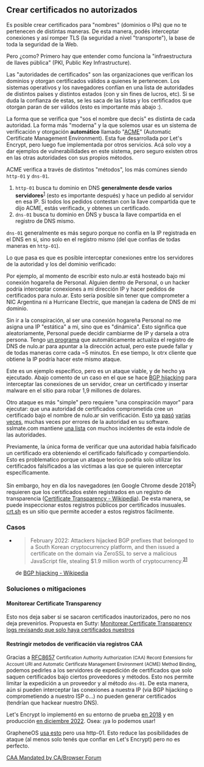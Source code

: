 ## Crear certificados no autorizados

Es posible crear certificados para "nombres" (dominios o IPs) que no te pertenecen de distintas maneras. De esta manera, podés interceptar conexiones y así romper TLS (la seguridad a nivel "transporte"), la base de toda la seguridad de la Web.

Pero ¿como? Primero hay que entender como funciona la "infraestructura de llaves pública" (PKI, Public Key Infrastructure).

Las "autoridades de certificados" son las organizaciones que verifican los dominios y otorgan certificados válidos a quienes le pertenecen. Los sistemas operativos y los navegadores confían en una lista de autoridades de distintos países y distintos estados (con y sin fines de lucros, etc). Si se duda la confianza de estas, se les saca de las listas y los certificados que otorgan paran de ser válidos (esto es importante más abajo :).

La forma que se verifica que "sos el nombre que decís" es distinta de cada autoridad. La forma más "moderna" y la que solemos usar es un sistema de verificación y otorgación **automático** llamado "[ACME]" (Automatic Certificate Management Environment). Esta fue desarrollada por Let's Encrypt, pero luego fue implementada por otros servicios. Acá solo voy a dar ejemplos de vulnerabilidades en este sistema, pero seguro existen otros en las otras autoridades con sus propios métodos.

ACME verifica a través de distintos "métodos", los más comúnes siendo `http-01` y `dns-01`.

1. `http-01` busca tu dominio en DNS **generalmente desde varios servidores**<sup>[1](https://letsencrypt.org/docs/challenge-types/)</sup> (esto es importante después) y hace un pedido al servidor en esa IP. Si todos los pedidos contestan con la llave compartida que te dijo ACME, estás verificadx, y obtenes un certificado.
2. `dns-01` busca tu dominio en DNS y busca la llave compartida en el registro de DNS mismo.

`dns-01` generalmente es más seguro porque no confía en la IP registrada en el DNS en si, sino solo en el registro mismo (del que confias de todas maneras en `http-01`).

Lo que pasa es que es posible interceptar conexiones entre los servidores de la autoridad y los del dominio verificado:

Por ejemplo, al momento de escribir esto nulo.ar está hosteado bajo mi conexión hogareña de Personal. Alguien dentro de Personal, o un hacker podría interceptar conexiones a mi dirección IP y hacer pedidos de certificados para nulo.ar. Esto sería posible sin tener que comprometer a NIC Argentina ni a Hurricane Electric, que manejan la cadena de DNS de mi dominio.

Sin ir a la conspiración, al ser una conexión hogareña Personal no me asigna una IP "estática" a mi, sino que es "dinámica". Esto significa que aleatoriamente, Personal puede decidir cambiarme de IP y darsela a otra persona. Tengo [un programa](https://gitea.nulo.in/Nulo/ddnser) que automáticamente actualiza el registro de DNS de nulo.ar para apuntar a la dirección actual, pero este puede fallar y de todas maneras corre cada ~5 minutos. En ese tiempo, lx otrx cliente que obtiene la IP podría hacer este mismo ataque.

Este es un ejemplo específico, pero es un ataque viable, y de hecho ya ejecutado. Abajo comento de un caso en el que se hace [BGP hijacking][BGP hijacking - Wikipedia] para interceptar las conexiones de un servidor, crear un certificado y insertar malware en el sitio para robar 1,9 millones de dolares.

Otro ataque es más "simple" pero requiere "una conspiración mayor" para ejecutar: que una autoridad de certificados comprometida cree un certificado bajo el nombre de nulo.ar sin verificación. Esto [ya](https://www.techrepublic.com/article/compromised-certificate-authorities-how-to-protect-yourself/) [pasó](https://blog.mozilla.org/security/2011/03/25/comodo-certificate-issue-follow-up/) [varias](https://www.mail-archive.com/dev-security-policy@lists.mozilla.org/msg05455.html) [veces](https://bugzilla.mozilla.org/show_bug.cgi?id=1496088), muchas veces por errores de la autoridad en su software. sslmate.com mantiene [una lista](https://sslmate.com/resources/certificate_authority_failures) con muchos incidentes de esta índole de las autoridades.

Previamente, la única forma de verificar que una autoridad había falsificado un certificado era obteniendo el certificado falsificado y compartiendolo. Esto es problematico porque un ataque teorico podría solo utilizar los certificados falsificados a las victimas a las que se quieren interceptar específicamente.

Sin embargo, hoy en día los navegadores (en Google Chrome desde 2018<sup>[2](https://groups.google.com/a/chromium.org/g/ct-policy/c/wHILiYf31DE/m/iMFmpMEkAQAJ)</sup>) requieren que los certificados estén registrados en un registro de transparencia ([Certificate Transparency - Wikipedia](https://en.wikipedia.org/wiki/Certificate_Transparency)). De esta manera, se puede inspeccionar estos registros públicos por certificados inusuales. [crt.sh](https://crt.sh/) es un sitio que permite acceder a estos registros fácilmente.

[ACME]: https://en.wikipedia.org/wiki/Automatic_Certificate_Management_Environment

### Casos

- > February 2022: Attackers hijacked BGP prefixes that belonged to a South Korean cryptocurrency platform, and then issued a certificate on the domain via ZeroSSL to serve a malicious JavaScript file, stealing $1.9 million worth of cryptocurrency.<sup>[31](https://therecord.media/klayswap-crypto-users-lose-funds-after-bgp-hijack)</sup>

  de [BGP hijacking - Wikipedia](https://en.wikipedia.org/w/index.php?title=BGP_hijacking&oldid=1146362657)

[BGP hijacking - Wikipedia]: https://en.wikipedia.org/index.php?title=BGP_hijacking

### Soluciones o mitigaciones

#### Monitorear Certificate Transparency

Esto nos deja saber si se sacaron certificados inautorizados, pero no nos deja prevenirlos. Propuesta en Sutty: [Monitorear Certificate Transparency logs revisando que solo haya certificados nuestros](https://0xacab.org/sutty/sutty/-/issues/8880)

#### Restringir metodos de verificación via registros CAA

Gracias a [RFC8657] <small>Certification Authority Authorization (CAA) Record Extensions for Account URI and Automatic Certificate Management Environment (ACME) Method Binding</small>, podemos pedirles a los servidores de expedición de certificados que solo saquen certificados bajo ciertos proveedores y métodos. Esto nos permite limitar la expedición a un proveedor y al método `dns-01`. De esta manera, aún si pueden interceptar las conexiones a nuestra IP (via BGP hijacking o comprometiendo a nuestro ISP o...) no pueden generar certificados (tendrían que hackear nuestro DNS).

Let's Encrypt lo implementó en su entorno de prueba [en 2018] y en producción [en diciembre 2022]. Osea: ¡ya lo podemos usar!

[en 2018]: https://community.letsencrypt.org/t/acme-caa-validationmethods-support/63125
[en diciembre 2022]: https://community.letsencrypt.org/t/enabling-acme-caa-account-and-method-binding/189588

GrapheneOS [usa esto](https://github.com/GrapheneOS/ns1.grapheneos.org/blob/bc06ac067c5786180cceccdf8466b0a94a1a7e5c/zones.yaml#LL23C65-L23C65) pero usa http-01. Esto reduce las posibilidades de ataque (al menos solo tenés que confiar en Let's Encrypt) pero no es perfecto.

[RFC8657]: https://datatracker.ietf.org/doc/html/rfc8657

[CAA Mandated by CA/Browser Forum](https://blog.qualys.com/product-tech/2017/03/13/caa-mandated-by-cabrowser-forum)
